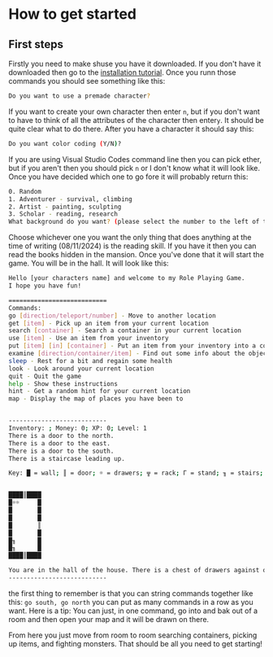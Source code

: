 # How to get started

## First steps

Firstly you need to make shuse you have it downloaded. If you don't have it downloaded then go to the [installation tutorial](INSTALL.md). Once you runn those commands you should see something like this:
```bash
Do you want to use a premade character?
```

If you want to create your own character then enter `n`, but if you don't want to have to think of all the attributes of the character then enter`y`. It should be quite clear what to do there. After you have a character it should say this:
```bash
Do you want color coding (Y/N)?
```

If you are using Visual Studio Codes command line then you can pick ether, but if you aren't then you should pick `n` or I don't know what it will look like. Once you have decided which one to go fore it will probably return this:
```bash
0. Random
1. Adventurer - survival, climbing
2. Artist - painting, sculpting
3. Scholar - reading, research
What background do you want? (please select the number to the left of them)
```

Choose whichever one you want the only thing that does anything at the time of writing (08/11/2024) is the reading skill. If you have it then you can read the books hidden in the mansion. Once you've done that it will start the game. You will be in the hall. It will look like this:
```bash
Hello [your characters name] and welcome to my Role Playing Game. 
I hope you have fun!

===========================
Commands:
go [direction/teleport/number] - Move to another location
get [item] - Pick up an item from your current location
search [container] - Search a container in your current location
use [item] - Use an item from your inventory
put [item] [in] [container] - Put an item from your inventory into a container in your current location
examine [direction/container/item] - Find out some info about the object
sleep - Rest for a bit and regain some health
look - Look around your current location
quit - Quit the game
help - Show these instructions
hint - Get a random hint for your current location
map - Display the map of places you have been to


---------------------------
Inventory: ; Money: 0; XP: 0; Level: 1
There is a door to the north.
There is a door to the east.
There is a door to the south.
There is a staircase leading up.

Key: █ = wall; ║ = door; ☼ = drawers; ╦ = rack; Γ = stand; ╖ = stairs; æ = cupboards; √ = fireplace; ∩ = gate; ┬ = table; í = hedge; ∟ = railing; ↨ = sofa; š = storage device; ¥ = tree; § = bed; ╬ = wardrobe; π = desk


████║████
█☼☼     █
█       █
█       █
█       ║
█       █
█╖      █
█╖      █
████║████

You are in the hall of the house. There is a chest of drawers against one wall, and flaming torches on the walls. You hear a smash from the south.
---------------------------
```

the first thing to remember is that you can string commands together like this: `go south, go north` you can put as many commands in a row as you want. Here is a tip: You can just, in one command, go into and bak out of a room and then open your map and it will be drawn on there.

From here you just move from room to room searching containers, picking up items, and fighting monsters. That should be all you need to get starting!